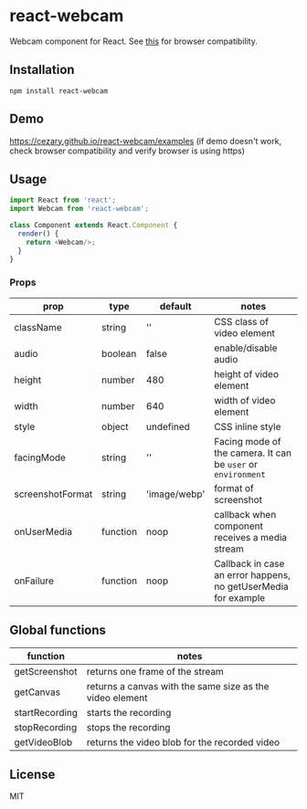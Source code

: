# react-webcam

Webcam component for React. See [this](http://caniuse.com/#feat=stream)
for browser compatibility.

## Installation

```
npm install react-webcam
```

## Demo

https://cezary.github.io/react-webcam/examples (if demo doesn't work, check browser compatibility and verify browser is using https)

## Usage

```javascript
import React from 'react';
import Webcam from 'react-webcam';

class Component extends React.Component {
  render() {
    return <Webcam/>;
  }
}
```

### Props

prop             | type     | default      | notes
-----------------|----------|--------------|----------
className        | string   | ''           | CSS class of video element
audio            | boolean  | false        | enable/disable audio
height           | number   | 480          | height of video element
width            | number   | 640          | width of video element
style            | object   | undefined    | CSS inline style
facingMode       | string   | ''           | Facing mode of the camera. It can be `user` or `environment`
screenshotFormat | string   | 'image/webp' | format of screenshot
onUserMedia      | function | noop         | callback when component receives a media stream
onFailure        | function | noop         | Callback in case an error happens, no getUserMedia for example

## Global functions

function         | notes
-----------------|----------
getScreenshot    | returns one frame of the stream
getCanvas        | returns a canvas with the same size as the video element
startRecording   | starts the recording  
stopRecording    | stops the recording
getVideoBlob     | returns the video blob for the recorded video


## License

MIT
